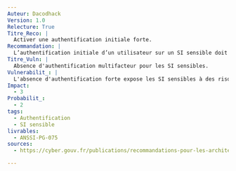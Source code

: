 ```yaml
---
Auteur: Dacodhack
Version: 1.0
Relecture: True
Titre_Reco: |
  Activer une authentification initiale forte.
Recommandation: |
  L’authentification initiale d’un utilisateur sur un SI sensible doit être une authentification multifacteur à l’état de l’art.
Titre_Vuln: |
  Absence d'authentification multifacteur pour les SI sensibles.
Vulnerabilit_: |
  L'absence d'authentification forte expose les SI sensibles à des risques d'accès non autorisé, notamment en cas de compromission d'un mot de passe unique. Cela augmente les risques d'intrusion et de compromission des données sensibles.
Impact:
  - 3
Probabilit_:
  - 2
tags:
  - Authentification
  - SI sensible
livrables:
  - ANSSI-PG-075
sources:
  - https://cyber.gouv.fr/publications/recommandations-pour-les-architectures-des-si-sensibles-ou-dr

---
```

